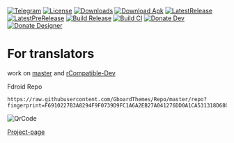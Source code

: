 [![Telegram](https://img.shields.io/badge/%F0%9F%92%AC%20Telegram-%40gboardthemes-blue.svg)](https://t.me/gboardthemes)
[![License](https://img.shields.io/github/license/DerTyp7214/RboardThemeManagerV3)](https://github.com/DerTyp7214/RboardThemeManagerV3/blob/master/LICENSE)
[![Downloads](https://img.shields.io/github/downloads/DerTyp7214/RboardThemeManagerV3/total)](https://github.com/DerTyp7214/RboardThemeManagerV3/releases)
[![Download Apk](https://img.shields.io/badge/dynamic/json.svg?label=download&url=https://api.github.com/repos/DerTyp7214/RboardThemeManagerV3/releases/latest&query=$.assets[0].name)](https://github.com/DerTyp7214/RboardThemeManagerV3/releases/latest/download/app-release.apk)
[![LatestRelease](https://img.shields.io/github/v/release/DerTyp7214/RboardThemeManagerV3)](https://github.com/DerTyp7214/RboardThemeManagerV3/releases/latest)
[![LatestPreRelease](https://img.shields.io/github/v/release/DerTyp7214/RboardThemeManagerV3?include_prereleases)](https://github.com/DerTyp7214/RboardThemeManagerV3/releases)
[![Build Release](https://github.com/DerTyp7214/RboardThemeManagerV3/actions/workflows/buildRelease.yml/badge.svg)](https://github.com/DerTyp7214/RboardThemeManagerV3/actions/workflows/buildRelease.yml)
[![Build CI](https://github.com/DerTyp7214/RboardThemeManagerV3/actions/workflows/buildCi.yml/badge.svg?branch=master)](https://github.com/DerTyp7214/RboardThemeManagerV3/actions/workflows/buildCi.yml?query=branch%3Amaster)
[![Donate Dev](https://img.shields.io/badge/Donate-PayPal-green.svg)](https://paypal.me/JosuaLengwenath)
[![Donate Designer](https://img.shields.io/badge/Donate-PayPal-green.svg)](https://paypal.me/rkbdi)

# For translators
work on [master](https://github.com/DerTyp7214/RboardThemeManagerV3/tree/master) and [rCompatible-Dev](https://github.com/DerTyp7214/RboardThemeManagerV3/tree/rCompatible-Dev)

Fdroid Repo
```
https://raw.githubusercontent.com/GboardThemes/Repo/master/repo?fingerprint=F6910227B3A8294F9F0739D9FC1A6A2EB27A041276DD0A1CA531318D680B6915
```

![QrCode](https://raw.githubusercontent.com/DerTyp7214/RboardThemeManagerV3/master/assets/qr_code.png)


[Project-page](https://github.com/GboardThemes)
